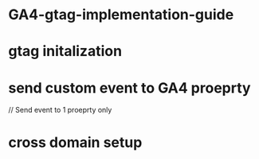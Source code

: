 # GA4-gtag-implementation-guide

# gtag initalization

<!-- Global site tag for Google Analytics -->
<script async src="https://www.googletagmanager.com/gtag/js?id=G-XXXXXXXXXX"></script>
<script>
  window.dataLayer = window.dataLayer || [];
  function gtag() {
    dataLayer.push(arguments);
  }
  
  // Config tag for Measurement ID 1
  gtag('js', new Date());
  gtag('config', 'G-XXXXXXXXXX');

  // Config tag for Measurement ID 2
  gtag('config', 'G-YYYYYYYYYY');
</script>

# send custom event to GA4 proeprty 
// Send event to 1 proeprty only 
<script>
  gtag('event', 'button_click', {
    'event_category': 'user_interaction',
    'event_label': 'specific_button',
    'value': 1,
    'send_to': 'G-YYYYYYYYYY' // Specify the target Measurement ID
  });
</script>

# cross domain setup 
<script>
  gtag('config', 'G-XXXXXXXXXX', {
    'linker': {
      'domains': ['example1.com', 'example2.com']
    }
  });
</script>
